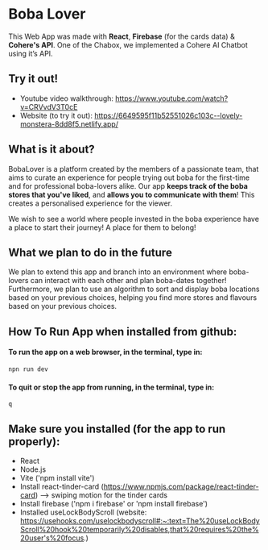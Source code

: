 # Boba Lover

This Web App was made with **React**, **Firebase** (for the cards data) & **Cohere's API**. One of the Chabox, we implemented a Cohere AI Chatbot using it’s API.

## Try it out!
- Youtube video walkthrough: https://www.youtube.com/watch?v=CRVvdV3T0cE
- Website (to try it out): https://6649595f11b52551026c103c--lovely-monstera-8dd8f5.netlify.app/

## What is it about?
BobaLover is a platform created by the members of a passionate team, that aims to curate an experience for people trying out boba for the first-time and for professional boba-lovers alike. Our app **keeps track of the boba stores that you've liked**, and **allows you to communicate with them**! This creates a personalised experience for the viewer.

We wish to see a world where people invested in the boba experience have a place to start their journey! A place for them to belong!

## What we plan to do in the future
We plan to extend this app and branch into an environment where boba-lovers can interact with each other and plan boba-dates together! Furthermore, we plan to use an algorithm to sort and display boba locations based on your previous choices, helping you find more stores and flavours based on your previous choices.

## How To Run App when installed from github:
#### To run the app on a web browser, in the terminal, type in: 
```npn run dev```
#### To quit or stop the app from running, in the terminal, type in: 
```q```

## Make sure you installed (for the app to run properly): 
- React
- Node.js
- Vite ('npm install vite')
- Install react-tinder-card (https://www.npmjs.com/package/react-tinder-card) --> swiping motion for the tinder cards
- Install firebase ('npm i firebase' or 'npm install firebase')
- Installed useLockBodyScroll (website: https://usehooks.com/uselockbodyscroll#:~:text=The%20useLockBodyScroll%20hook%20temporarily%20disables,that%20requires%20the%20user's%20focus.)
